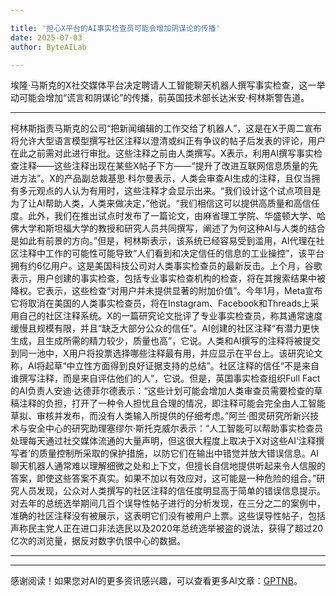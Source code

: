 ```yaml
---

title: '担心X平台的AI事实检查员可能会增加阴谋论的传播'
date: 2025-07-03
author: ByteAILab

---
```


埃隆·马斯克的X社交媒体平台决定聘请人工智能聊天机器人撰写事实检查，这一举动可能会增加“谎言和阴谋论”的传播，前英国技术部长达米安·柯林斯警告道。

---
柯林斯指责马斯克的公司“把新闻编辑的工作交给了机器人”，这是在X于周二宣布将允许大型语言模型撰写社区注释以澄清或纠正有争议的帖子后发表的评论，用户在此之前需对此进行审批。这些注释之前由人类撰写。X表示，利用AI撰写事实检查注释——这些注释出现在某些X帖子下方——“提升了改进互联网信息质量的先进方法”。X的产品副总裁基思·科尔曼表示，人类会审查AI生成的注释，且仅当拥有多元观点的人认为有用时，这些注释才会显示出来。“我们设计这个试点项目是为了让AI帮助人类，人类来做决定，”他说。“我们相信这可以提供高质量和高信任度。此外，我们在推出试点时发布了一篇论文，由麻省理工学院、华盛顿大学、哈佛大学和斯坦福大学的教授和研究人员共同撰写，阐述了为何这种AI与人类的结合是如此有前景的方向。”但是，柯林斯表示，该系统已经容易受到滥用，AI代理在社区注释中工作的可能性可能导致“人们看到和决定信任的信息的工业操控”，该平台拥有约6亿用户。这是美国科技公司对人类事实检查员的最新反击。上个月，谷歌表示，用户创建的事实检查，包括专业事实检查机构的检查，将在其搜索结果中被降权。它表示，这些检查“对用户并未提供显著的附加价值”。今年1月，Meta宣布它将取消在美国的人类事实检查员，将在Instagram、Facebook和Threads上采用自己的社区注释系统。X的一篇研究论文批评了专业事实检查员，称其通常速度缓慢且规模有限，并且“缺乏大部分公众的信任”。AI创建的社区注释“有潜力更快生成，且生成所需的精力较少，质量也高”，它说。人类和AI撰写的注释将被提交到同一池中，X用户将投票选择哪些注释最有用，并应显示在平台上。该研究论文称，AI将起草“中立性方面得到良好证据支持的总结”。社区注释的信任“不是来自谁撰写注释，而是来自评估他们的人”，它说。但是，英国事实检查组织Full Fact的AI负责人安迪·达德菲尔德表示：“这些计划可能会增加人类审查员需要检查的草稿注释的负担，打开了一种令人担忧且合理的情况，即注释可能会完全由人工智能草拟、审核并发布，而没有人类输入所提供的仔细考虑。”阿兰·图灵研究所新兴技术与安全中心的研究助理塞缪尔·斯托克威尔表示：“人工智能可以帮助事实检查员处理每天通过社交媒体流通的大量声明，但这很大程度上取决于X对这些AI‘注释撰写者’的质量控制所采取的保护措施，以防它们在输出中错觉并放大错误信息。AI聊天机器人通常难以理解细微之处和上下文，但擅长自信地提供听起来令人信服的答案，即使这些答案不真实。如果不加以有效应对，这可能是一种危险的组合。”研究人员发现，公众对人类撰写的社区注释的信任度明显高于简单的错误信息提示。对去年的总统选举期间几百个误导性帖子进行的分析发现，在三分之二的案例中，准确的社区注释没有被展示，这表明它们没有被用户上票。这些误导性帖子，包括声称民主党人正在进口非法选民以及2020年总统选举被盗的说法，获得了超过20亿次的浏览量，据反对数字仇恨中心的数据。

---
---
感谢阅读！如果您对AI的更多资讯感兴趣，可以查看更多AI文章：[GPTNB](https://gptnb.com)。